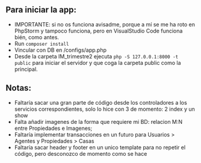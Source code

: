## Para iniciar la app:
* IMPORTANTE: si no os funciona avisadme, porque a mí se me ha roto en PhpStorm y tampoco funciona, pero en VisualStudio Code funciona bién, como antes.
* Run `composer install`
* Vincular con DB en /configs/app.php
* Desde la carpeta IM_trimestre2 ejecuta `php -S 127.0.0.1:8000 -t public` para iniciar el servidor y que coga la carpeta public como la principal.

## Notas:
* Faltaría sacar una gran parte de código desde los controladores a los servicios correspondientes, solo lo hice con 3 de momento: 2 index y un show
* Falta añadir imagenes de la forma que requiere mi BD: relacion M:N entre Propiedades e Imagenes;
* Faltaría implementar transacciones en un futuro para Usuarios > Agentes y Propiedades > Casas
* Faltaría sacar header y footer en un unico template para no repetir el código, pero desconozco de momento como se hace